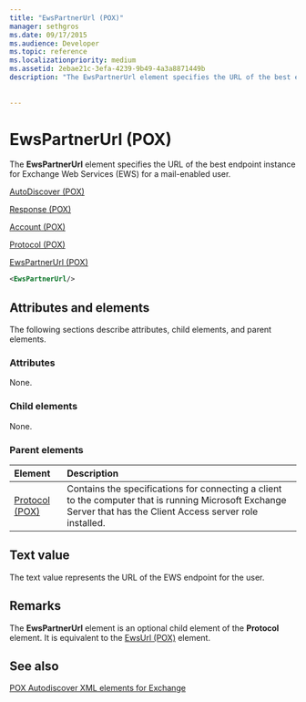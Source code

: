 ```yaml
---
title: "EwsPartnerUrl (POX)"
manager: sethgros
ms.date: 09/17/2015
ms.audience: Developer
ms.topic: reference
ms.localizationpriority: medium
ms.assetid: 2ebae21c-3efa-4239-9b49-4a3a8871449b
description: "The EwsPartnerUrl element specifies the URL of the best endpoint instance for Exchange Web Services (EWS) for a mail-enabled user."
 
 
---
```


# EwsPartnerUrl (POX)

The **EwsPartnerUrl** element specifies the URL of the best endpoint instance for Exchange Web Services (EWS) for a mail-enabled user. 
  
[AutoDiscover (POX)](autodiscover-pox.md)
  
[Response (POX)](response-pox.md)
  
[Account (POX)](account-pox.md)
  
[Protocol (POX)](protocol-pox.md)
  
[EwsPartnerUrl (POX)](ewspartnerurl-pox.md)
  
```XML
<EwsPartnerUrl/>
```

## Attributes and elements

The following sections describe attributes, child elements, and parent elements.
  
### Attributes

None.
  
### Child elements

None.
  
### Parent elements

|**Element**|**Description**|
|:-----|:-----|
|[Protocol (POX)](protocol-pox.md) <br/> |Contains the specifications for connecting a client to the computer that is running Microsoft Exchange Server that has the Client Access server role installed.  <br/> |
   
## Text value

The text value represents the URL of the EWS endpoint for the user.
  
## Remarks

The **EwsPartnerUrl** element is an optional child element of the **Protocol** element. It is equivalent to the [EwsUrl (POX)](ewsurl-pox.md) element. 
  
## See also



[POX Autodiscover XML elements for Exchange](pox-autodiscover-xml-elements-for-exchange.md)


